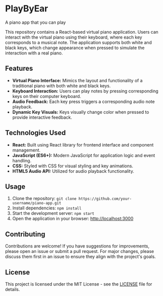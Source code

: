 # PlayByEar

A piano app that you can play 

This repository contains a React-based virtual piano application. Users can interact with the virtual piano using their keyboard, where each key corresponds to a musical note. The application supports both white and black keys, which change appearance when pressed to simulate the interaction with a real piano.

## Features

- **Virtual Piano Interface:** Mimics the layout and functionality of a traditional piano with both white and black keys.
- **Keyboard Interaction:** Users can play notes by pressing corresponding keys on their computer keyboard.
- **Audio Feedback:** Each key press triggers a corresponding audio note playback.
- **Dynamic Key Visuals:** Keys visually change color when pressed to provide interactive feedback.

## Technologies Used

- **React:** Built using React library for frontend interface and component management.
- **JavaScript (ES6+):** Modern JavaScript for application logic and event handling.
- **CSS:** Styled with CSS for visual styling and key animations.
- **HTML5 Audio API:** Utilized for audio playback functionality.

## Usage

1. Clone the repository: `git clone https://github.com/your-username/piano-app.git`
2. Install dependencies: `npm install`
3. Start the development server: `npm start`
4. Open the application in your browser: [http://localhost:3000](http://localhost:3000)

## Contributing

Contributions are welcome! If you have suggestions for improvements, please open an issue or submit a pull request. For major changes, please discuss them first in an issue to ensure they align with the project's goals.

## License

This project is licensed under the MIT License - see the [LICENSE](./LICENSE) file for details.
